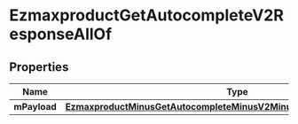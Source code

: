 
# EzmaxproductGetAutocompleteV2ResponseAllOf

## Properties
Name | Type | Description | Notes
------------ | ------------- | ------------- | -------------
**mPayload** | [**EzmaxproductMinusGetAutocompleteMinusV2MinusResponseMinusMPayload**](EzmaxproductMinusGetAutocompleteMinusV2MinusResponseMinusMPayload.md) |  | 



